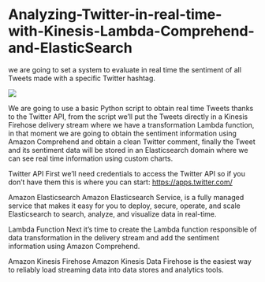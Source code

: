 # Analyzing-Twitter-in-real-time-with-Kinesis-Lambda-Comprehend-and-ElasticSearch

 we are going to set a system to evaluate in real time the sentiment of all Tweets made with a specific Twitter hashtag.
 
 ![](images/1_k_HBTukyqzRFxa8HQz-jkA.png)
 
 
 We are going to use a basic Python script to obtain real time Tweets thanks to the Twitter API, from the script we’ll put the Tweets directly in a Kinesis Firehose delivery stream where we have a transformation Lambda function, in that moment we are going to obtain the sentiment information using Amazon Comprehend and obtain a clean Twitter comment, finally the Tweet and its sentiment data will be stored in an Elasticsearch domain where we can see real time information using custom charts.


Twitter API
First we’ll need credentials to access the Twitter API so if you don’t have them this is where you can start: https://apps.twitter.com/

Amazon Elasticsearch
Amazon Elasticsearch Service, is a fully managed service that makes it easy for you to deploy, secure, operate, and scale Elasticsearch to search, analyze, and visualize data in real-time.

Lambda Function
Next it’s time to create the Lambda function responsible of data transformation in the delivery stream and add the sentiment information using Amazon Comprehend.

Amazon Kinesis Firehose
Amazon Kinesis Data Firehose is the easiest way to reliably load streaming data into data stores and analytics tools.

